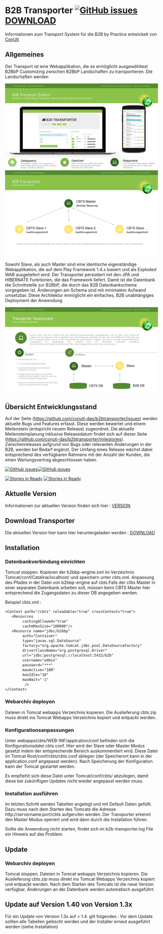 # B2B Transporter [![GitHub issues](https://img.shields.io/github/release/conuti-das/b2btransporter.svg)](https://github.com/conuti-das/b2btransporter/blob/master/VERSION.md)  [DOWNLOAD](https://github.com/conuti-das/b2btransporter/blob/master/DOWNLOAD.md)

Informationen zum Transport System für die B2B by Practice entwickelt von [ConUti](http://conuti.de) 

## Allgemeines 

Der Transport ist eine Webapplikation, die es ermöglicht ausgewähltest B2BbP Customizing zwischen B2BbP Landschaften zu transportieren. Die Landschaften werden 

![](https://github.com/conuti-das/b2btransporter/blob/master/CBTS1.png)
![](https://github.com/conuti-das/b2btransporter/blob/master/CBTS2.png)

Sowohl Slave, als auch Master sind eine identische eigenständige Webapplikation, die auf dem Play Framework 1.4.x basiert und als Exploded WAR ausgeliefert wird. Der Transporter persistiert mit den JPA und HIBERNATE Funktionen, die das Framework liefert. Damit ist die Datenbank die Schnittstelle zur B2BbP, die durch das B2B Datenbankschema vorgegeben ist. Änderungen am Schema sind mit minimalem Aufwand umsetzbar. Diese Architektur ermöglicht ein einfaches, B2B unabhängiges Deployment der Anwendung

![](https://github.com/conuti-das/b2btransporter/blob/master/CBTS3.png)

## Übersicht Entwicklungsstand

Auf der Seite (https://github.com/conuti-das/b2btransporter/issues) werden aktuelle Bugs und Features erfasst. Diese werden bewertet und einem Meilenstein (entspricht neuem Release) zugeordnet. Die aktuelle Meilensteinplanung inklusive Releasedatum findet sich auf dieser Seite (https://github.com/conuti-das/b2btransporter/milestones). 
Zwischenreleases aufgrund von Bugs oder relevanten Änderungen in der B2B, werden bei Bedarf ergänzt.
Der Umfang eines Release wächst dabei entsprechend des verfügbaren Rahmens mit der Anzahl der Kunden, die einen Wartungsvertrag abgeschlossen haben.


[![GitHub issues](https://img.shields.io/github/issues/conuti-das/b2btransporter.svg)](https://github.com/conuti-das/b2btransporter/issues)[![GitHub issues](https://img.shields.io/github/issues-closed/conuti-das/b2btransporter.svg)](https://github.com/conuti-das/b2btransporter/issues)

[![Stories in Ready](https://badge.waffle.io/conuti-das/b2btransporter.svg?label=bug&title=bug)](https://huboard.com/conuti-das/b2btransporter#/) [![Stories in Ready](https://badge.waffle.io/conuti-das/b2btransporter.svg?label=enhancement&title=Enhancment)](https://huboard.com/conuti-das/b2btransporter#/)

## Aktuelle Version

Informationen zur aktuellen Version finden sich hier : [VERSION](https://github.com/conuti-das/b2btransporter/blob/master/VERSION.md)


## Download Transporter

Die aktuellen Version hier kann hier heruntergeladen werden : [DOWNLOAD](https://github.com/conuti-das/b2btransporter/blob/master/DOWNLOAD.md)

## Installation

### Datenbankverbindung einrichten

Tomcat stoppen. Kopieren der b2bbp-engine.xml im Verzeichnis Tomcat/conf/Catalina/localhost/ und speichern unter cbts.xml. Anpassung des Pfades in der Datei von b2bbp-engine auf cbts.Falls der ctbs Master in einer separaten Datenbank arbeiten soll, müssen beim CBTS Master hier entsprechend die Zugangsdaten zu dieser DB angegeben werden.

Beispiel cbts.xml : 

```
<Context path="/cbts" reloadable="true" crossContext="true">
   <Resources
        cachingAllowed="true"
        cacheMaxSize="100000"/>
   <Resource name="jdbc/b2bbp"
		auth="Container"
		type="javax.sql.DataSource"
		factory="org.apache.tomcat.jdbc.pool.DataSourceFactory"
		driverClassName="org.postgresql.Driver"
		url="jdbc:postgresql://localhost:5432/b2b"
		username="admin"
		password="***"					 
		maxActive="100" 
		maxIdle="10" 
		maxWait="-1"
		 />
</Context>
```
### Webarchiv deployen

Dateien in Tomcat webapps Verzeichnis kopieren. Die Auslieferung cbts.zip muss direkt ins Tomcat Webapps Verzeichnis kopiert und entpackt werden.

### Konfigurationsanpassungen

Unter webapps/cbts/WEB-INF/applcation/conf befinden sich die Konfigurationsdatei cbts.conf. Hier wird der Slave oder Master Modus gesetzt indem der entsprechende Bereich auskommentiert wird. Diese Datei im Tomcat Root/conf/cbts/cbts.conf ablegen (der Speicherort kann in der application.conf angepasst werden). Nach Speicherung der Konfiguration kann der Tomcat gestartet werden. 

Es empfiehlt sich diese Datei unter Tomcat/conf/cbts/ abzulegen, damit diese bei zukünftigen Updates nicht wieder angepasst werden muss.

### Installation ausführen

Im letzten Schritt werden Tabellen angelegt und mit Default Daten gefüllt. Dazu muss nach dem Starten des Tomcats die Adresse http://servername:port/cbts aufgerufen werden. Der Transporter erkennt den Master Modus operiert und wird dann durch die Installation führen.

Sollte die Anwendung nicht starten, findet sich im b2b-transporter.log File ein Hinweis auf das Problem. 

## Update

### Webarchiv deployen

Tomcat stoppen. Dateien in Tomcat webapps Verzeichnis kopieren. Die Auslieferung cbts.zip muss direkt ins Tomcat Webapps Verzeichnis kopiert und entpackt werden. Nach dem Starten des Tomcats ist die neue Version verfügbar. Änderungen an der Datenbank werden automatisch ausgeführt.

## Update auf Version 1.40 von Version 1.3x 

Für ein Update von Version 1.3x auf > 1.4. gilt folgendes : Vor dem Update sollten alle Tabellen gelöscht werden und der Installer erneut ausgeführt werden (siehe Installation)



